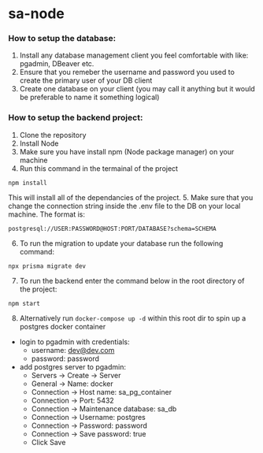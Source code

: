 # sa-node

### How to setup the database:
1. Install any database management client you feel comfortable with like: pgadmin, DBeaver etc.
2. Ensure that you remeber the username and password you used to create the primary user of your DB client
3. Create one database on your client (you may call it anything but it would be preferable to name it something logical)

### How to setup the backend project:
1. Clone the repository
2. Install Node
3. Make sure you have install npm (Node package manager) on your machine
4. Run this command in the termainal of the project
```
npm install
```
This will install all of the dependancies of the project.
5. Make sure that you change the connection string inside the .env file to the DB on your local machine.
The format is:
```
postgresql://USER:PASSWORD@HOST:PORT/DATABASE?schema=SCHEMA
```
6. To run the migration to update your database run the following command:
```
npx prisma migrate dev
```
7. To run the backend enter the command below in the root directory of the project:
```
npm start
```

8. Alternatively run ```docker-compose up -d``` within this root dir to spin up a postgres docker container
 - login to pgadmin with credentials:
    - username: dev@dev.com
    - password: password
 - add postgres server to pgadmin:
    - Servers -> Create -> Server
    - General -> Name: docker
    - Connection -> Host name: sa_pg_container
    - Connection -> Port: 5432
    - Connection -> Maintenance database: sa_db
    - Connection -> Username: postgres
    - Connection -> Password: password
    - Connection -> Save password: true
    - Click Save

